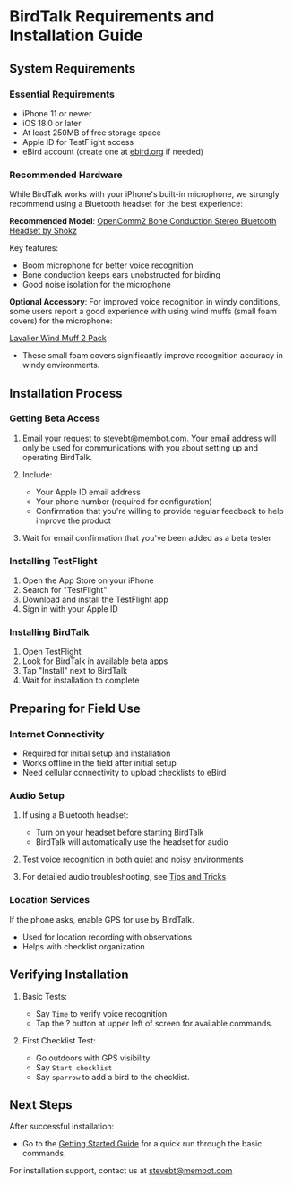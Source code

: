 # BirdTalk Requirements and Installation Guide

## System Requirements

### Essential Requirements

- iPhone 11 or newer
- iOS 18.0 or later
- At least 250MB of free storage space
- Apple ID for TestFlight access
- eBird account (create one at 
<a href="https://eBird.org" target="eBird">ebird.org</a> 
if needed)

### Recommended Hardware

While BirdTalk works with your iPhone's built-in microphone, we strongly recommend using a Bluetooth headset for the best experience:

**Recommended Model**: 
<a href="https://www.amazon.com/SHOKZ-OpenComm2-Conduction-Headphones-Bluetooth/dp/B0C88R9FHG" target="bonecondamazon">OpenComm2 Bone Conduction Stereo Bluetooth Headset by Shokz</a> 

Key features:

* Boom microphone for better voice recognition
* Bone conduction keeps ears unobstructed for birding
* Good noise isolation for the microphone

**Optional Accessory**: For improved voice recognition in windy conditions, some users report a good experience with using wind muffs (small foam covers) for the microphone:

<a href="https://www.amazon.com/dp/B08DJ38QZG" target="windmuffamazon">Lavalier Wind Muff 2 Pack</a> 
- These small foam covers significantly improve recognition accuracy in windy environments.

## Installation Process

### Getting Beta Access

1. Email your request to [stevebt@membot.com](mailto:stevebt@membot.com?subject=BirdTalk%20beta%20access).  Your email address will only be used for communications with you about setting up and operating BirdTalk.
2. Include:

    - Your Apple ID email address
    - Your phone number (required for configuration)
    - Confirmation that you're willing to provide regular feedback to help improve the product

3. Wait for email confirmation that you've been added as a beta tester

### Installing TestFlight

1. Open the App Store on your iPhone
2. Search for "TestFlight"
3. Download and install the TestFlight app
4. Sign in with your Apple ID

### Installing BirdTalk

1. Open TestFlight
2. Look for BirdTalk in available beta apps
3. Tap "Install" next to BirdTalk
4. Wait for installation to complete

## Preparing for Field Use

### Internet Connectivity

- Required for initial setup and installation
- Works offline in the field after initial setup
- Need cellular connectivity to upload checklists to eBird

### Audio Setup

1. If using a Bluetooth headset:

    - Turn on your headset before starting BirdTalk
    - BirdTalk will automatically use the headset for audio

2. Test voice recognition in both quiet and noisy environments
3. For detailed audio troubleshooting, see [Tips and Tricks](../tips-and-tricks.md#audio-equipment-tips)

### Location Services

If the phone asks, enable GPS for use by BirdTalk.

- Used for location recording with observations
- Helps with checklist organization

## Verifying Installation

1. Basic Tests:

    - Say `Time` to verify voice recognition
    - Tap the ? button at upper left of screen for available commands.

2. First Checklist Test:

    - Go outdoors with GPS visibility
    - Say `Start checklist`
    - Say `sparrow` to add a bird to the checklist.

## Next Steps

After successful installation:

- Go to the [Getting Started Guide](../getting-started.md) for a quick run through the basic commands.

For installation support, contact us at [stevebt@membot.com](mailto:stevebt@membot.com?subject=BirdTalk%20installation)
